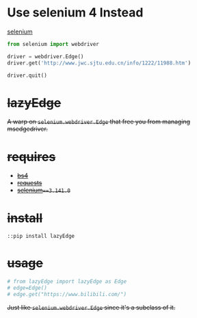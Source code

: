 # Use selenium 4 Instead
[selenium](https://github.com/SeleniumHQ/Selenium)
```py
from selenium import webdriver

driver = webdriver.Edge()
driver.get('http://www.jwc.sjtu.edu.cn/info/1222/11988.htm')

driver.quit()
```

# ~~lazyEdge~~
~~A warp on ```selenium.webdriver.Edge``` that free you from managing msedgedriver.~~
# ~~requires~~
- ~~[bs4](https://pypi.org/project/beautifulsoup4/)~~
- ~~[requests](https://docs.python-requests.org/en/latest/)~~
- ~~[selenium](https://github.com/SeleniumHQ/selenium/)```==3.141.0```~~
# ~~install~~
```batch
::pip install lazyEdge
```
# ~~usage~~
```python
# from lazyEdge import lazyEdge as Edge
# edge=Edge()
# edge.get("https://www.bilibili.com/")
```
~~Just like ```selenium.webdriver.Edge``` since it's a subclass of it.~~

